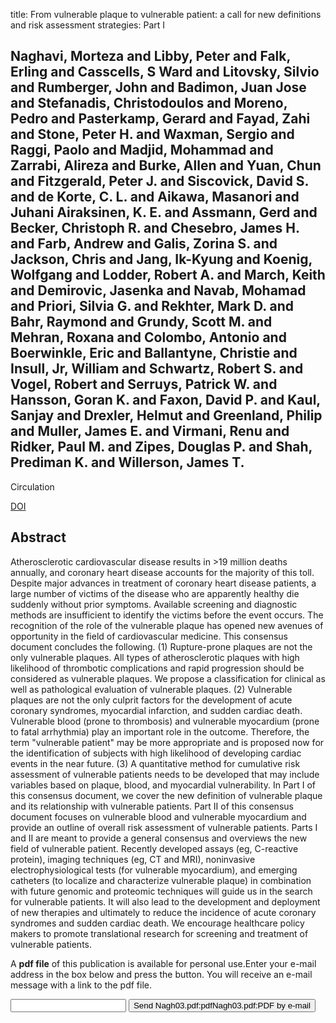 title: From vulnerable plaque to vulnerable patient: a call for new definitions and risk assessment strategies: Part I

## Naghavi, Morteza and Libby, Peter and Falk, Erling and Casscells, S Ward and Litovsky, Silvio and Rumberger, John and Badimon, Juan Jose and Stefanadis, Christodoulos and Moreno, Pedro and Pasterkamp, Gerard and Fayad, Zahi and Stone, Peter H. and Waxman, Sergio and Raggi, Paolo and Madjid, Mohammad and Zarrabi, Alireza and Burke, Allen and Yuan, Chun and Fitzgerald, Peter J. and Siscovick, David S. and de Korte, C. L. and Aikawa, Masanori and Juhani Airaksinen, K. E. and Assmann, Gerd and Becker, Christoph R. and Chesebro, James H. and Farb, Andrew and Galis, Zorina S. and Jackson, Chris and Jang, Ik-Kyung and Koenig, Wolfgang and Lodder, Robert A. and March, Keith and Demirovic, Jasenka and Navab, Mohamad and Priori, Silvia G. and Rekhter, Mark D. and Bahr, Raymond and Grundy, Scott M. and Mehran, Roxana and Colombo, Antonio and Boerwinkle, Eric and Ballantyne, Christie and Insull, Jr, William and Schwartz, Robert S. and Vogel, Robert and Serruys, Patrick W. and Hansson, Goran K. and Faxon, David P. and Kaul, Sanjay and Drexler, Helmut and Greenland, Philip and Muller, James E. and Virmani, Renu and Ridker, Paul M. and Zipes, Douglas P. and Shah, Prediman K. and Willerson, James T.
Circulation

<a href="https://doi.org/10.1161/01.CIR.0000087480.94275.97">DOI</a>

## Abstract
Atherosclerotic cardiovascular disease results in >19 million deaths annually, and coronary heart disease accounts for the majority of this toll. Despite major advances in treatment of coronary heart disease patients, a large number of victims of the disease who are apparently healthy die suddenly without prior symptoms. Available screening and diagnostic methods are insufficient to identify the victims before the event occurs. The recognition of the role of the vulnerable plaque has opened new avenues of opportunity in the field of cardiovascular medicine. This consensus document concludes the following. (1) Rupture-prone plaques are not the only vulnerable plaques. All types of atherosclerotic plaques with high likelihood of thrombotic complications and rapid progression should be considered as vulnerable plaques. We propose a classification for clinical as well as pathological evaluation of vulnerable plaques. (2) Vulnerable plaques are not the only culprit factors for the development of acute coronary syndromes, myocardial infarction, and sudden cardiac death. Vulnerable blood (prone to thrombosis) and vulnerable myocardium (prone to fatal arrhythmia) play an important role in the outcome. Therefore, the term "vulnerable patient" may be more appropriate and is proposed now for the identification of subjects with high likelihood of developing cardiac events in the near future. (3) A quantitative method for cumulative risk assessment of vulnerable patients needs to be developed that may include variables based on plaque, blood, and myocardial vulnerability. In Part I of this consensus document, we cover the new definition of vulnerable plaque and its relationship with vulnerable patients. Part II of this consensus document focuses on vulnerable blood and vulnerable myocardium and provide an outline of overall risk assessment of vulnerable patients. Parts I and II are meant to provide a general consensus and overviews the new field of vulnerable patient. Recently developed assays (eg, C-reactive protein), imaging techniques (eg, CT and MRI), noninvasive electrophysiological tests (for vulnerable myocardium), and emerging catheters (to localize and characterize vulnerable plaque) in combination with future genomic and proteomic techniques will guide us in the search for vulnerable patients. It will also lead to the development and deployment of new therapies and ultimately to reduce the incidence of acute coronary syndromes and sudden cardiac death. We encourage healthcare policy makers to promote translational research for screening and treatment of vulnerable patients.

A <b>pdf file</b> of this publication is available for personal use.Enter your e-mail address in the box below and press the button. You will receive an e-mail message with a link to the pdf file.
<form action="sender.php">  <input type="text" name="email">  <input type="submit" value="Send Nagh03.pdf:pdfNagh03.pdf:PDF by e-mail"></form>